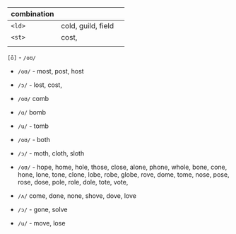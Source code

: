
| combination |                    |     |
| ----------- | ------------------ | --- |
| `<ld>`      | cold, guild, field |     |
| `<st>`      | cost,                    |     |
|             |                    |     |



`[ō]` -  `/oʊ/` 


- `/oʊ/` - most, post, host
- `/ɔ/` - lost, cost, 

- `/oʊ/` comb
- `/ɑ/` bomb
- `/u/` - tomb

-  `/oʊ/` - both
- `/ɔ/` - moth, cloth, sloth


- `/oʊ/` - hope, home, hole, those, close, alone, phone, whole, bone, cone, hone, lone, tone, clone,  lobe, robe, globe, rove, dome, tome, nose, pose, rose, dose, pole, role, dole, tote, vote, 
- `/ʌ/` come, done, none, shove, dove, love
- `/ɔ/` - gone, solve
-  `/u/` - move, lose